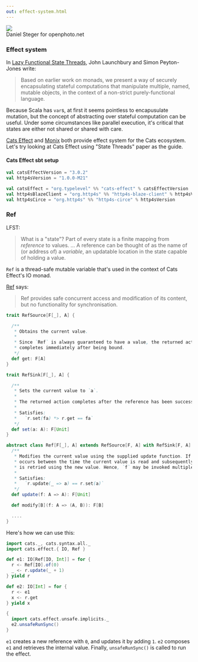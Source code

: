 ```yaml
---
out: effect-system.html
---
```


  [LFST]: http://citeseerx.ist.psu.edu/viewdoc/download?doi=10.1.1.144.2237&rep=rep1&type=pdf
  [CE]: https://typelevel.org/cats-effect/
  [Monix]: https://monix.io/
  [Ref]: https://typelevel.org/cats-effect/docs/std/ref
  [RefSource]: $catsEffectBaseUrl$/kernel/shared/src/main/scala/cats/effect/kernel/Ref.scala

<div class="floatingimage">
<img src="files/openphoto-6987bw.jpg">
<div class="credit">Daniel Steger for openphoto.net</div>
</div>

### Effect system

In [Lazy Functional State Threads][LFST], John Launchbury and Simon Peyton-Jones write:

> Based on earlier work on monads, we present a way of securely encapsulating stateful computations that manipulate multiple, named, mutable objects, in the context of a non-strict purely-functional language.

Because Scala has `var`s, at first it seems pointless to encapusulate mutation, but the concept of abstracting over stateful computation can be useful. Under some circumstances like parallel execution, it's critical that states are either not shared or shared with care.

[Cats Effect][CE] and [Monix][Monix] both provide effect system for the Cats ecosystem. Let's try looking at Cats Effect using "State Threads" paper as the guide.

#### Cats Effect sbt setup

```scala
val catsEffectVersion = "3.0.2"
val http4sVersion = "1.0.0-M21"

val catsEffect = "org.typelevel" %% "cats-effect" % catsEffectVersion
val http4sBlazeClient = "org.http4s" %% "http4s-blaze-client" % http4sVersion
val http4sCirce = "org.http4s" %% "http4s-circe" % http4sVersion
```

### Ref

LFST:

> What is a "state"? Part of every state is a finite mapping from *reference* to values. ... A reference can be thought of as the name of (or address of) a *variable*, an updatable location in the state capable of holding a value.

`Ref` is a thread-safe mutable variable that's used in the context of Cats Effect's IO monad.

[Ref][Ref] says:

> Ref provides safe concurrent access and modification of its content, but no functionality for synchronisation.

```scala
trait RefSource[F[_], A] {

  /**
   * Obtains the current value.
   *
   * Since `Ref` is always guaranteed to have a value, the returned action
   * completes immediately after being bound.
   */
  def get: F[A]
}

trait RefSink[F[_], A] {

  /**
   * Sets the current value to `a`.
   *
   * The returned action completes after the reference has been successfully set.
   *
   * Satisfies:
   *   `r.set(fa) *> r.get == fa`
   */
  def set(a: A): F[Unit]
}

abstract class Ref[F[_], A] extends RefSource[F, A] with RefSink[F, A] {
  /**
   * Modifies the current value using the supplied update function. If another modification
   * occurs between the time the current value is read and subsequently updated, the modification
   * is retried using the new value. Hence, `f` may be invoked multiple times.
   *
   * Satisfies:
   *   `r.update(_ => a) == r.set(a)`
   */
  def update(f: A => A): F[Unit]

  def modify[B](f: A => (A, B)): F[B]

  ....
}
```

Here's how we can use this:

```scala mdoc
import cats._, cats.syntax.all._
import cats.effect.{ IO, Ref }

def e1: IO[Ref[IO, Int]] = for {
  r <- Ref[IO].of(0)
  _ <- r.update(_ + 1)
} yield r

def e2: IO[Int] = for {
  r <- e1
  x <- r.get
} yield x

{
  import cats.effect.unsafe.implicits._
  e2.unsafeRunSync()
}
```

`e1` creates a new reference with `0`, and updates it by adding `1`. `e2` composes `e1` and retrieves the internal value. Finally, `unsafeRunSync()` is called to run the effect.
